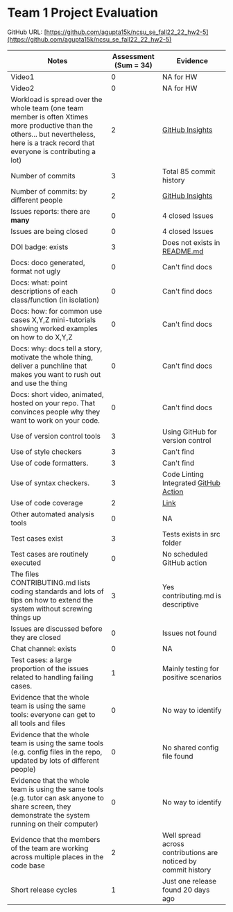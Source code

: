 # Team 1 Project Evaluation

GitHub URL: [https://github.com/agupta15k/ncsu_se_fall22_22_hw2-5](https://github.com/agupta15k/ncsu_se_fall22_22_hw2-5)

|Notes|Assessment (Sum = 34)|Evidence|
|-----|----------|--------|
|Video1|0|NA for HW|
|Video2|0|NA for HW|
|Workload is spread over the whole team (one team member is often Xtimes more productive than the others... but nevertheless, here is a track record that everyone is contributing a lot)|2|[GitHub Insights](https://github.com/agupta15k/ncsu_se_fall22_22_hw2-5/graphs/contributors)|
|Number of commits|3|Total 85 commit history|
|Number of commits: by different people|2|[GitHub Insights](https://github.com/agupta15k/ncsu_se_fall22_22_hw2-5/graphs/contributors)|
|Issues reports: there are **many**|0|4 closed Issues|
|Issues are being closed|0|4 closed Issues|
|DOI badge: exists|3|Does not exists in [README.md](https://github.com/agupta15k/ncsu_se_fall22_22_hw2-5#readme)|
|Docs: doco generated, format not ugly |0|Can't find docs|
|Docs: what: point descriptions of each class/function (in isolation) |0|Can't find docs|
|Docs: how: for common use cases X,Y,Z mini-tutorials showing worked examples on how to do X,Y,Z|0|Can't find docs|
|Docs: why: docs tell a story, motivate the whole thing, deliver a punchline that makes you want to rush out and use the thing|0|Can't find docs|
|Docs: short video, animated, hosted on your repo. That convinces people why they want to work on your code.|0|Can't find docs|
|Use of version control tools|3|Using GitHub for version control|
|Use of style checkers |3|Can't find|
|Use of code formatters. |3|Can't find|
|Use of syntax checkers. |3|Code Linting Integrated [GitHub Action](https://github.com/agupta15k/ncsu_se_fall22_22_hw2-5/actions/workflows/run-test.yml)|
|Use of code coverage |2|[Link](https://github.com/agupta15k/ncsu_se_fall22_22_hw2-5/blob/main/coverage_report.txt)|
|Other automated analysis tools|0|NA|
|Test cases exist|3|Tests exists in src folder|
|Test cases are routinely executed|0|No scheduled GitHub action|
|The files CONTRIBUTING.md lists coding standards and lots of tips on how to extend the system without screwing things up|3|Yes contributing.md is descriptive|
|Issues are discussed before they are closed|0|Issues not found|
|Chat channel: exists|0|NA|
|Test cases: a large proportion of the issues related to handling failing cases.|1|Mainly testing for positive scenarios|
|Evidence that the whole team is using the same tools: everyone can get to all tools and files|0|No way to identify|
|Evidence that the whole team is using the same tools (e.g. config files in the repo, updated by lots of different people)|0|No shared config file found|
|Evidence that the whole team is using the same tools (e.g. tutor can ask anyone to share screen, they demonstrate the system running on their computer)|0|No way to identify|
|Evidence that the members of the team are working across multiple places in the code base|2|Well spread across contributions are noticed by commit history|
|Short release cycles |1|Just one release found 20 days ago|
